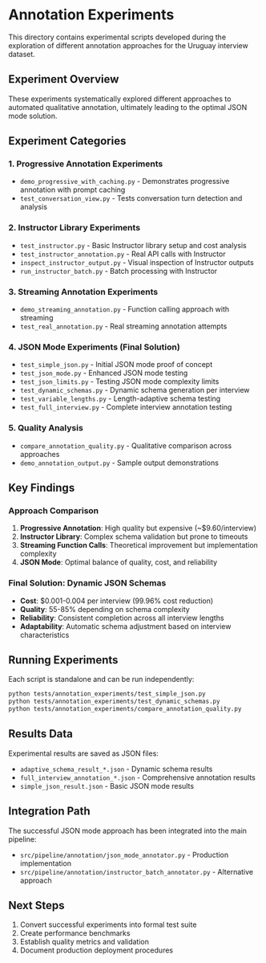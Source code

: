 # Annotation Experiments

This directory contains experimental scripts developed during the exploration of different annotation approaches for the Uruguay interview dataset.

## Experiment Overview

These experiments systematically explored different approaches to automated qualitative annotation, ultimately leading to the optimal JSON mode solution.

## Experiment Categories

### 1. Progressive Annotation Experiments
- `demo_progressive_with_caching.py` - Demonstrates progressive annotation with prompt caching
- `test_conversation_view.py` - Tests conversation turn detection and analysis

### 2. Instructor Library Experiments  
- `test_instructor.py` - Basic Instructor library setup and cost analysis
- `test_instructor_annotation.py` - Real API calls with Instructor
- `inspect_instructor_output.py` - Visual inspection of Instructor outputs
- `run_instructor_batch.py` - Batch processing with Instructor

### 3. Streaming Annotation Experiments
- `demo_streaming_annotation.py` - Function calling approach with streaming
- `test_real_annotation.py` - Real streaming annotation attempts

### 4. JSON Mode Experiments (Final Solution)
- `test_simple_json.py` - Initial JSON mode proof of concept
- `test_json_mode.py` - Enhanced JSON mode testing
- `test_json_limits.py` - Testing JSON mode complexity limits
- `test_dynamic_schemas.py` - Dynamic schema generation per interview
- `test_variable_lengths.py` - Length-adaptive schema testing
- `test_full_interview.py` - Complete interview annotation testing

### 5. Quality Analysis
- `compare_annotation_quality.py` - Qualitative comparison across approaches
- `demo_annotation_output.py` - Sample output demonstrations

## Key Findings

### Approach Comparison
1. **Progressive Annotation**: High quality but expensive (~$9.60/interview)
2. **Instructor Library**: Complex schema validation but prone to timeouts
3. **Streaming Function Calls**: Theoretical improvement but implementation complexity
4. **JSON Mode**: Optimal balance of quality, cost, and reliability

### Final Solution: Dynamic JSON Schemas
- **Cost**: $0.001-0.004 per interview (99.96% cost reduction)
- **Quality**: 55-85% depending on schema complexity
- **Reliability**: Consistent completion across all interview lengths
- **Adaptability**: Automatic schema adjustment based on interview characteristics

## Running Experiments

Each script is standalone and can be run independently:

```bash
python tests/annotation_experiments/test_simple_json.py
python tests/annotation_experiments/test_dynamic_schemas.py
python tests/annotation_experiments/compare_annotation_quality.py
```

## Results Data

Experimental results are saved as JSON files:
- `adaptive_schema_result_*.json` - Dynamic schema results
- `full_interview_annotation_*.json` - Comprehensive annotation results
- `simple_json_result.json` - Basic JSON mode results

## Integration Path

The successful JSON mode approach has been integrated into the main pipeline:
- `src/pipeline/annotation/json_mode_annotator.py` - Production implementation
- `src/pipeline/annotation/instructor_batch_annotator.py` - Alternative approach

## Next Steps

1. Convert successful experiments into formal test suite
2. Create performance benchmarks
3. Establish quality metrics and validation
4. Document production deployment procedures